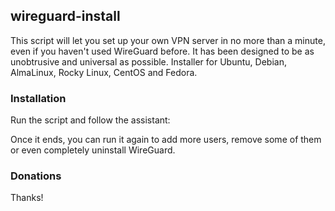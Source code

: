 ## wireguard-install
This script will let you set up your own VPN server in no more than a minute, even if you haven't used WireGuard before. It has been designed to be as unobtrusive and universal as possible.
Installer for Ubuntu, Debian, AlmaLinux, Rocky Linux, CentOS and Fedora.

### Installation
Run the script and follow the assistant:


Once it ends, you can run it again to add more users, remove some of them or even completely uninstall WireGuard.

### Donations
Thanks!
